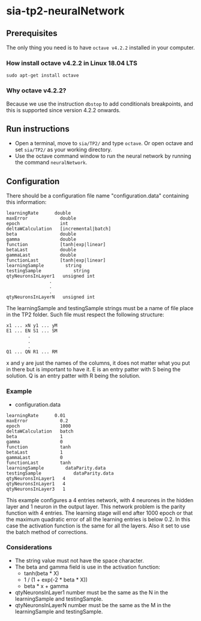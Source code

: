 # sia-tp2-neuralNetwork

## Prerequisites
The only thing you need is to have ```octave v4.2.2``` installed in your computer.

### How install octave v4.2.2 in Linux 18.04 LTS
```sudo apt-get install octave```

### Why octave v4.2.2?
Because we use the instruction `dbstop` to add conditionals breakpoints, and this is supported since version 4.2.2 onwards.

## Run instructions
* Open a terminal, move to ```sia/TP2/``` and type `octave`. Or open octave and set ```sia/TP2/``` as your working directory.
* Use the octave command window to run the neural network by running the command ```neuralNetwork```.

## Configuration

There should be a configuration file name "configuration.data" containing this information:
```
learningRate      double
maxError            double
epoch               int
deltaWCalculation   [incremental|batch]
beta                double
gamma               double
function            [tanh|exp|linear]
betaLast            double
gammaLast           double
functionLast        [tanh|exp|linear]
learningSample        string
testingSample            string
qtyNeuronsInLayer1   unsigned int
                .
                .
                .
qtyNeuronsInLayerN   unsigned int
```
The learningSample and testingSample strings must be a name of file place in the TP2 folder.
Such file must respect the following structure:

```
x1 ... xN y1 ... yM
E1 ... EN S1 ... SM
        .
        .
        .
Q1 ... QN R1 ... RM
```
x and y are just the names of the columns, it does not matter what you put in there but is important to have it.
E is an entry patter with S being the solution.
Q is an entry patter with R being the solution.
### Example
* configuration.data
```
learningRate      0.01
maxError            0.2
epoch               1000
deltaWCalculation   batch
beta                1
gamma               0
function            tanh
betaLast            1
gammaLast           0
functionLast        tanh
learningSample        dataParity.data
testingSample            dataParity.data
qtyNeuronsInLayer1   4
qtyNeuronsInLayer1   4
qtyNeuronsInLayer3   1
```

This example configures a 4 entries network, with 4 neurones in the hidden layer and 1 neuron in the output layer. This network problem is the parity function with 4 entries. The learning stage will end after 1000 epoch or that the maximum quadratic error of all the learning entries is below 0.2. In this case the activation function is the same for all the layers. Also it set to use the batch method of corrections.
### Considerations

* The string value must not have the space character.
* The beta and gamma field is use in the activation function:
    * tanh(beta * X)
    * 1 / (1 + exp(-2 * beta * X))
    * beta * x + gamma
* qtyNeuronsInLayer1 number must be the same as the N in the learningSample and testingSample.
* qtyNeuronsInLayerN number must be the same as the M in the learningSample and testingSample.
